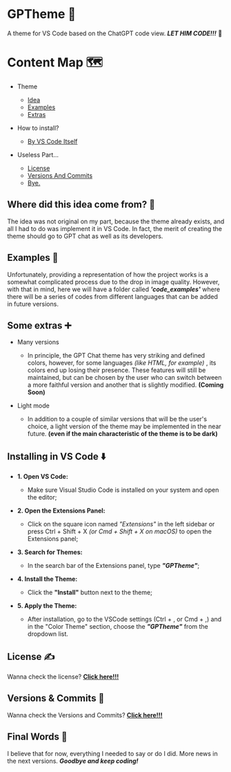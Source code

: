 <!-- title and description -->
# GPTheme 🤖
A theme for VS Code based on the ChatGPT code view. ***LET HIM CODE!!!*** 🍳


<!-- content list -->
# Content Map 🗺️
- Theme
    - [Idea](#where-did-this-idea-come-from-🤔)
    - [Examples](#examples-📸)
    - [Extras](#some-extras-➕)

- How to install?
    - [By VS Code Itself](#vs-code-method-💻)

- Useless Part...
    - [License](#license-✍️)
    - [Versions And Commits](#versions--commits-📓)
    - [Bye.](#final-words-👋)


<!--theme section starts -->
## Where did this idea come from? 🤔
The idea was not original on my part, because the theme already exists, and all I had to do was implement it in VS Code. In fact, the merit of creating the theme should go to GPT chat as well as its developers.

## Examples 📸
Unfortunately, providing a representation of how the project works is a somewhat complicated process due to the drop in image quality. However, with that in mind, here we will have a folder called ***'code_examples'*** where there will be a series of codes from different languages ​​that can be added in future versions.

## Some extras ➕

- Many versions
    - In principle, the GPT Chat theme has very striking and defined colors, however, for some languages ​*​(like HTML, for example)* , its colors end up losing their presence. These features will still be maintained, but can be chosen by the user who can switch between a more faithful version and another that is slightly modified. **(Coming Soon)**

- Light mode
    - In addition to a couple of similar versions that will be the user's choice, a light version of the theme may be implemented in the near future. **(even if the main characteristic of the theme is to be dark)**


<!-- how to install section -->
## Installing in VS Code ⬇️
- **1. Open VS Code:**
    - Make sure Visual Studio Code is installed on your system and open the editor;

- **2. Open the Extensions Panel:**
    - Click on the square icon named *"Extensions"* in the left sidebar or press Ctrl + Shift + X *(or Cmd + Shift + X on macOS)* to open the Extensions panel;

- **3. Search for Themes:**
    - In the search bar of the Extensions panel, type ***"GPTheme"***;

- **4. Install the Theme:**
    - Click the **"Install"** button next to the theme;

- **5. Apply the Theme:**
    - After installation, go to the VSCode settings (Ctrl + , or Cmd + ,) and in the "Color Theme" section, choose the ***"GPTheme"*** from the dropdown list.


<!-- useless part section -->
## License ✍️
Wanna check the license? [**Click here!!!**](LICENSE.txt)

## Versions & Commits 📓
Wanna check the Versions and Commits? [**Click here!!!**](CHANGELOG.md)

## Final Words 👋
I believe that for now, everything I needed to say or do I did. More news in the next versions. ***Goodbye and keep coding!***